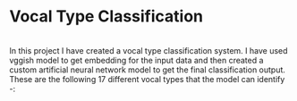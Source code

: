 # Vocal Type Classification
<br>
In this project I have created a vocal type classification system. I have used vggish model to get embedding for the input data and then created a custom artificial neural network model to get the final classification output.
These are the following 17 different vocal types that the model can identify -:
